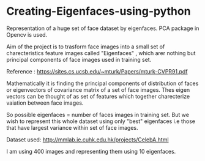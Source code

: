 # Creating-Eigenfaces-using-python
Representation of a huge set of face dataset by eigenfaces. PCA package in Opencv is used.

Aim of the project is to trasform face images into a small set of charecteristics feature images called "Eigenfaces" , which arer nothing but principal components of 
face images used in training set.

Reference : https://sites.cs.ucsb.edu/~mturk/Papers/mturk-CVPR91.pdf

Mathematically it is finding the principal components of distribution of faces or eigenvectors of covariance matrix of a set of face images. Thes eigen vectors can be thought of as set of features which together charecterize vaiation between face images.

So possible eigenfaces = number of faces images in training set. But we wish to represent this whole dataset using only "best" eigenfaces i.e those that have largest variance within set of face images.

Dataset used: http://mmlab.ie.cuhk.edu.hk/projects/CelebA.html

I am using 400 images and representing them using 10 eigenfaces.



